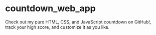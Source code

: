 # countdown_web_app
Check out my pure HTML, CSS, and JavaScript countdown on GitHub!, track your high score, and customize it as you like.
